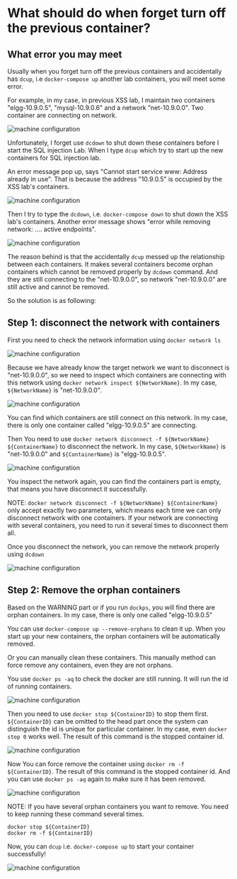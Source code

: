 # What should do when forget turn off the previous container?

## What error you may meet
Usually when you forget turn off the previous containers and accidentally has ```dcup```, i.e ```docker-compose up``` another lab containers, you will meet some error.


For example, in my case, in previous XSS lab, I maintain two containers "elgg-10.9.0.5", "mysql-10.9.0.6" and a  network "net-10.9.0.0". Two container are connecting on network.

![machine configuration](./Figs/XSSContainerNetwork.png)

Unfortunately, I forget use ```dcdown``` to shut down these containers before I start the SQL injection Lab. When I type ```dcup``` which try to start up the new containers for SQL injection lab.

An error message pop up, says "Cannot start service www: Address already in use". That is because the address "10.9.0.5" is occupied by the XSS lab's containers.

![machine configuration](./Figs/AddressUseError.png)

Then I try to type the ```dcdown```, i.e. ```docker-compose down``` to shut down the XSS lab's containers. Another error message shows "error while removing network: .... active endpoints".

![machine configuration](./Figs/NetworkActive.png)

The reason behind is that the accidentally ```dcup``` messed up the relationship between each containers. It makes several containers become orphan containers which cannot be removed properly by ```dcdown``` command. And they are still connecting to the "net-10.9.0.0", so network "net-10.9.0.0" are still active and cannot be removed.

So the solution is as following:

## Step 1: disconnect the network with containers

First you need to check the network information using ```docker network ls ```

![machine configuration](./Figs/NetworkLs.png)


Because we have already know the target network we want to disconnect is "net-10.9.0.0", so we need to inspect which containers are connecting with this network using ```docker network inspect ${NetworkName}```. In my case, ```${NetworkName}``` is "net-10.9.0.0".

![machine configuration](./Figs/NetworkInspect.png)

You can find which containers are still connect on this network. In my case, there is only one container called "elgg-10.9.0.5" are connecting.

Then You need to use ```docker network disconnect -f ${NetworkName} ${ContainerName}``` to disconnect the network. In my case, ```${NetworkName}``` is "net-10.9.0.0" and ```${ContainerName}``` is "elgg-10.9.0.5".

![machine configuration](./Figs/NetworkDisconnectSucc.png)

You inspect the network again, you can find the containers part is empty, that means you have disconnect it successfully.

NOTE: ```docker network disconnect -f ${NetworkName} ${ContainerName}``` only accept exactly two parameters, which means each time we can only disconnect network with one containers. If your network are connecting with several containers, you need to run it several times to disconnect them all.

Once you disconnect the network, you can remove the network properly using ```dcdown```

![machine configuration](./Figs/NetworkRemove.png)


## Step 2: Remove the orphan containers

Based on the WARNING part or if you run ```dockps```, you will find there are orphan containers. In my case, there is only one called "elgg-10.9.0.5"

You can use ```docker-compose up --remove-orphans``` to clean it up. When you start up your new containers, the orphan containers will be automatically removed.

Or you can manually clean these containers. This manually method can force remove any containers, even they are not orphans.

You use ```docker ps -aq``` to check the docker are still running. It will run the id of running containers.

![machine configuration](./Figs/DockerPs.png)

Then you need to use ```docker stop ${ContainerID}``` to stop them first. ```${ContainerID}``` can be omitted to the head part once the system can distinguish the id is unique for particular container. In my case, even ```docker stop 0``` works well. The result of this command is the stopped container id.

![machine configuration](./Figs/StopContainer.png)

Now You can force remove the container using ```docker rm -f ${ContainerID}```. The result of this command is the stopped container id. And you can use ```docker ps -aq``` again to make sure it has been removed.

![machine configuration](./Figs/RemoveContainer.png)

NOTE: If you have several orphan containers you want to remove. You need to keep running these command several times.
```
docker stop ${ContainerID}
docker rm -f ${ContainerID}
```

Now, you can ```dcup``` i.e. ```docker-compose up``` to start your container successfully!

![machine configuration](./Figs/success.png)
